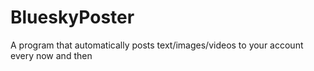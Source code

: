 # BlueskyPoster
A program that automatically posts text/images/videos to your account every now and then

